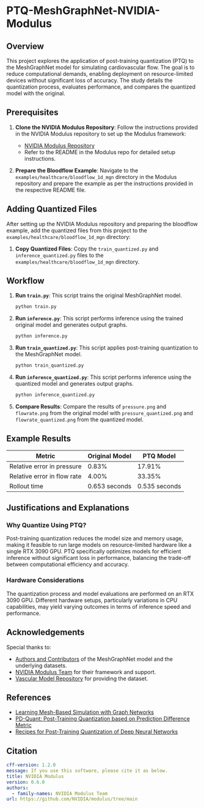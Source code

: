 # PTQ-MeshGraphNet-NVIDIA-Modulus

## Overview

This project explores the application of post-training quantization (PTQ) to the MeshGraphNet model for simulating cardiovascular flow. The goal is to reduce computational demands, enabling deployment on resource-limited devices without significant loss of accuracy. The study details the quantization process, evaluates performance, and compares the quantized model with the original.

## Prerequisites

1. **Clone the NVIDIA Modulus Repository**:
    Follow the instructions provided in the NVIDIA Modulus repository to set up the Modulus framework:
    - [NVIDIA Modulus Repository](https://github.com/NVIDIA/modulus)
    - Refer to the README in the Modulus repo for detailed setup instructions.

2. **Prepare the Bloodflow Example**:
    Navigate to the `examples/healthcare/bloodflow_1d_mgn` directory in the Modulus repository and prepare the example as per the instructions provided in the respective README file.

## Adding Quantized Files

After setting up the NVIDIA Modulus repository and preparing the bloodflow example, add the quantized files from this project to the `examples/healthcare/bloodflow_1d_mgn` directory:

1. **Copy Quantized Files**:
    Copy the `train_quantized.py` and `inference_quantized.py` files to the `examples/healthcare/bloodflow_1d_mgn` directory.

## Workflow

1. **Run `train.py`**: This script trains the original MeshGraphNet model.
    ```sh
    python train.py
    ```

2. **Run `inference.py`**: This script performs inference using the trained original model and generates output graphs.
    ```sh
    python inference.py
    ```

3. **Run `train_quantized.py`**: This script applies post-training quantization to the MeshGraphNet model.
    ```sh
    python train_quantized.py
    ```

4. **Run `inference_quantized.py`**: This script performs inference using the quantized model and generates output graphs.
    ```sh
    python inference_quantized.py
    ```

5. **Compare Results**: Compare the results of `pressure.png` and `flowrate.png` from the original model with `pressure_quantized.png` and `flowrate_quantized.png` from the quantized model.

## Example Results

| Metric                      | Original Model | PTQ Model   |
|-----------------------------|----------------|-------------|
| Relative error in pressure  | 0.83%          | 17.91%      |
| Relative error in flow rate | 4.00%          | 33.35%      |
| Rollout time                | 0.653 seconds  | 0.535 seconds |

## Justifications and Explanations

### Why Quantize Using PTQ?

Post-training quantization reduces the model size and memory usage, making it feasible to run large models on resource-limited hardware like a single RTX 3090 GPU. PTQ specifically optimizes models for efficient inference without significant loss in performance, balancing the trade-off between computational efficiency and accuracy.

### Hardware Considerations

The quantization process and model evaluations are performed on an RTX 3090 GPU. Different hardware setups, particularly variations in CPU capabilities, may yield varying outcomes in terms of inference speed and performance.

## Acknowledgements

Special thanks to:
- [Authors and Contributors](https://arxiv.org/abs/2010.03409) of the MeshGraphNet model and the underlying datasets.
- [NVIDIA Modulus Team](https://developer.nvidia.com/modulus) for their framework and support.
- [Vascular Model Repository](https://vascularmodel.com/) for providing the dataset.

## References

- [Learning Mesh-Based Simulation with Graph Networks](https://arxiv.org/abs/2010.03409)
- [PD-Quant: Post-Training Quantization based on Prediction Difference Metric](https://arxiv.org/abs/2212.07048)
- [Recipes for Post-Training Quantization of Deep Neural Networks](https://arxiv.org/abs/2007.00893)

## Citation

```yaml
cff-version: 1.2.0
message: If you use this software, please cite it as below.
title: NVIDIA Modulus
version: 0.6.0
authors:
  - family-names: NVIDIA Modulus Team
url: https://github.com/NVIDIA/modulus/tree/main
